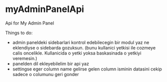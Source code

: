 # myAdminPanelApi
Api for My Admin Panel

Things to do:
- admin paneldeki sidebarlari kontrol edebilecegin bir modul yaz ne eklendiyse o sidebarda gozuksun. (bunu kullanici yetkisi ile cozmeye calis oncelikle. Kullanicida o yetki yoksa baskasinada o yetkiyi veremesin.)
- panelden dil ekleyebilelim bir api yaz
- settingse eger column name gelirse gelen column isminin datasini cekip sadece o columunu geri gonder